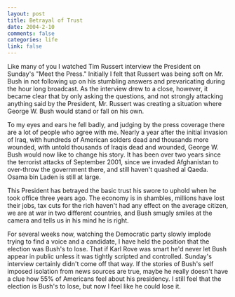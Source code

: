 ```yaml
--- 
layout: post
title: Betrayal of Trust
date: 2004-2-10
comments: false
categories: life
link: false
---
```

Like many of you I watched Tim Russert interview the President on Sunday's "Meet the Press." Initially I felt that Russert was being soft on Mr. Bush in not following up on his stumbling answers and prevaricating during the hour long broadcast. As the interview drew to a close, however, it became clear that by only asking the questions, and not strongly attacking anything said by the President, Mr. Russert was creating a situation where George W. Bush would stand or fall on his own.

To my eyes and ears he fell badly, and judging by the press coverage there are a lot of people who agree with me. Nearly a year after the initial invasion of Iraq, with hundreds of American solders dead and thousands more wounded, with untold thousands of Iraqis dead and wounded, George W. Bush would now like to change his story. It has been over two years since the terrorist attacks of September 2001, since we invaded Afghanistan to over-throw the government there, and still haven't quashed al Qaeda. Osama bin Laden is still at large.

This President has betrayed the basic trust his swore to uphold when he took office three years ago. The economy is in shambles, millions have lost their jobs, tax cuts for the rich haven't had any effect on the average citizen, we are at war in two different countries, and Bush smugly smiles at the camera and tells us in his mind he is right.

For several weeks now, watching the Democratic party slowly implode trying to find a voice and a candidate, I have held the position that the election was Bush's to lose. That if Karl Rove was smart he'd never let Bush appear in public unless it was tightly scripted and controlled. Sunday's interview certainly didn't come off that way. If the stories of Bush's self imposed isolation from news sources are true, maybe he really doesn't have a clue how 55% of Americans feel about his presidency. I still feel that the election is Bush's to lose, but now I feel like he could lose it.
